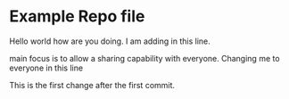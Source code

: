 # Example Repo file

Hello world how are you doing. I am adding in this line.

main focus is to allow a sharing capability with everyone. Changing me to everyone in this line

This is the first change after the first commit.